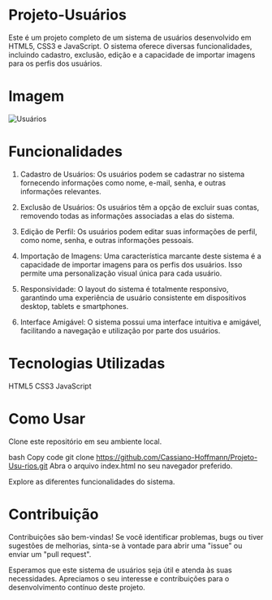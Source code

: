 # Projeto-Usuários

Este é um projeto completo de um sistema de usuários desenvolvido em HTML5, CSS3 e JavaScript. O sistema oferece diversas funcionalidades, incluindo cadastro, exclusão, edição e a capacidade de importar imagens para os perfis dos usuários.

# Imagem
![Usuários](https://github.com/Cassiano-Hoffmann/Projeto-Usu-rios/assets/117099774/cab0c7df-34b5-48b6-9e3a-34527e468a4f)

# Funcionalidades
1. Cadastro de Usuários:
Os usuários podem se cadastrar no sistema fornecendo informações como nome, e-mail, senha, e outras informações relevantes.

2. Exclusão de Usuários:
Os usuários têm a opção de excluir suas contas, removendo todas as informações associadas a elas do sistema.

3. Edição de Perfil:
Os usuários podem editar suas informações de perfil, como nome, senha, e outras informações pessoais.

4. Importação de Imagens:
Uma característica marcante deste sistema é a capacidade de importar imagens para os perfis dos usuários. Isso permite uma personalização visual única para cada usuário.

5. Responsividade:
O layout do sistema é totalmente responsivo, garantindo uma experiência de usuário consistente em dispositivos desktop, tablets e smartphones.

6. Interface Amigável:
O sistema possui uma interface intuitiva e amigável, facilitando a navegação e utilização por parte dos usuários.

# Tecnologias Utilizadas
HTML5
CSS3
JavaScript

# Como Usar
Clone este repositório em seu ambiente local.

bash
Copy code
git clone https://github.com/Cassiano-Hoffmann/Projeto-Usu-rios.git
Abra o arquivo index.html no seu navegador preferido.

Explore as diferentes funcionalidades do sistema.

# Contribuição
Contribuições são bem-vindas! Se você identificar problemas, bugs ou tiver sugestões de melhorias, sinta-se à vontade para abrir uma "issue" ou enviar um "pull request".

Esperamos que este sistema de usuários seja útil e atenda às suas necessidades. Apreciamos o seu interesse e contribuições para o desenvolvimento contínuo deste projeto.





